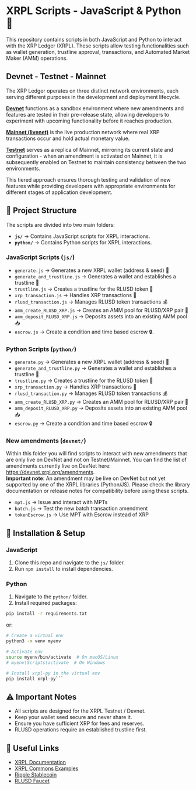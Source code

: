 # XRPL Scripts - JavaScript & Python 🚀

This repository contains scripts in both JavaScript and Python to interact with the XRP Ledger (XRPL). These scripts allow testing functionalities such as wallet generation, trustline approval, transactions, and Automated Market Maker (AMM) operations.

## Devnet - Testnet - Mainnet 

The XRP Ledger operates on three distinct network environments, each serving different purposes in the development and deployment lifecycle.  

[**Devnet**](https://devnet.xrpl.org/) functions as a sandbox environment where new amendments and features are tested in their pre-release state, allowing developers to experiment with upcoming functionality before it reaches production.  

[**Mainnet (livenet)**](https://livenet.xrpl.org/) is the live production network where real XRP transactions occur and hold actual monetary value.  

[**Testnet**](https://testnet.xrpl.org/) serves as a replica of Mainnet, mirroring its current state and configuration - when an amendment is activated on Mainnet, it is subsequently enabled on Testnet to maintain consistency between the two environments.  

This tiered approach ensures thorough testing and validation of new features while providing developers with appropriate environments for different stages of application development.

## 📁 Project Structure

The scripts are divided into two main folders:

- **`js/`** → Contains JavaScript scripts for XRPL interactions.
- **`python/`** → Contains Python scripts for XRPL interactions.

### JavaScript Scripts (`js/`)
- `generate.js` → Generates a new XRPL wallet (address & seed) 🔑
- `generate_and_trustline.js` → Generates a wallet and establishes a trustline 🤝
- `trustline.js` → Creates a trustline for the RLUSD token 🔄
- `xrp_transaction.js` → Handles XRP transactions 💸
- `rlusd_transaction.js` → Manages RLUSD token transactions 💰
- `amm_create_RLUSD_XRP.js` → Creates an AMM pool for RLUSD/XRP pair 🏦
- `amm_deposit_RLUSD_XRP.js` → Deposits assets into an existing AMM pool 📥
- `escrow.js` → Create a condition and time based escrow 🔒. 



### Python Scripts (`python/`)
- `generate.py` → Generates a new XRPL wallet (address & seed) 🔑
- `generate_and_trustline.py` → Generates a wallet and establishes a trustline 🤝
- `trustline.py` → Creates a trustline for the RLUSD token 🔄
- `xrp_transaction.py` → Handles XRP transactions 💸
- `rlusd_transaction.py` → Manages RLUSD token transactions 💰
- `amm_create_RLUSD_XRP.py` → Creates an AMM pool for RLUSD/XRP pair 🏦
- `amm_deposit_RLUSD_XRP.py` → Deposits assets into an existing AMM pool 📥
- `escrow.py` → Create a condition and time based escrow 🔒 

### New amendments  (`devnet/`)
Within this folder you will find scripts to interact with new amendments that are only live on DevNet and not on Testnet/Mainnet. You can find the list of amendments currently live on DevNet here: https://devnet.xrpl.org/amendments.  
**Important note**: An amendment may be live on DevNet but not yet supported by one of the XRPL libraries (Python/JS). Please check the library documentation or release notes for compatibility before using these scripts.
- `mpt.js` → Issue and interact with MPTs
- `batch.js` → Test the new batch transaction amendment
- `tokenEscrow.js` → Use MPT with Escrow instead of XRP

## 🔧 Installation & Setup

### JavaScript
1. Clone this repo and navigate to the `js/` folder.
2. Run `npm install` to install dependencies.

### Python
1. Navigate to the `python/` folder.  
2. Install required packages:
```bash
pip install -r requirements.txt
```  
or:  
```bash
# Create a virtual env
python3 -m venv myenv

# Activate env
source myenv/bin/activate  # On macOS/Linux
# myenv\Scripts\activate  # On Windows

# Install xrpl-py in the virtual env
pip install xrpl-py```
```  
## ⚠️ Important Notes
- All scripts are designed for the XRPL Testnet / Devnet.
- Keep your wallet seed secure and never share it.
- Ensure you have sufficient XRP for fees and reserves.
- RLUSD operations require an established trustline first.

## 🔗 Useful Links
- [XRPL Documentation](https://xrpl.org/)
- [XRPL Commons Examples](https://docs.xrpl-commons.org/)
- [Ripple Stablecoin](https://ripple.com/solutions/stablecoin/)
- [RLUSD Faucet](https://tryrlusd.com/)


